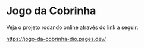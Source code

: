 # Jogo da Cobrinha

Veja o projeto rodando online através do link a seguir:

https://jogo-da-cobrinha-dio.pages.dev/